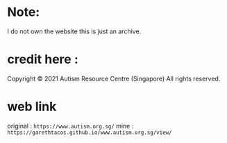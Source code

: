 # Note:
I do not own the website this is just an archive.
# credit here : 
Copyright © 2021   Autism Resource Centre (Singapore)   All rights reserved.
# web link
original : ```https://www.autism.org.sg/```
mine : ```https://garethtacos.github.io/www.autism.org.sg/view/```

